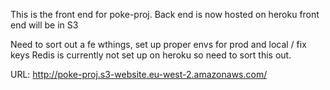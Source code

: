This is the front end for poke-proj.
Back end is now hosted on heroku front end will be in S3

Need to sort out a fe wthings, set up proper envs for prod and local / fix keys
Redis is currently not set up on heroku so need to sort this out.

URL:
http://poke-proj.s3-website.eu-west-2.amazonaws.com/